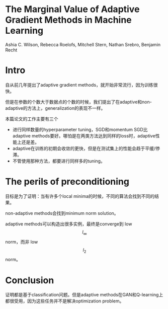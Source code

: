 # The Marginal Value of Adaptive Gradient Methods in Machine Learning

Ashia C. Wilson, Rebecca Roelofs, Mitchell Stern, Nathan Srebro, Benjamin Recht

# Intro

自从前几年提出了adaptive gradient methods，就开始非常流行，因为训练很快。

但是在参数的个数大于数据点的个数的时候，我们提出了在adaptive和non-adaptive的方法上，generalization的表现不一样。

本篇论文的工作主要有三个

+ 进行同样数量的hyperparameter tuning，SGD和momentum SGD比adaptive methods要好。哪怕是在两类方法达到同样的loss时，adaptive性能上还是差。
+ adaptive在训练的初期会收敛的更快，但是在测试集上的性能会趋于平缓/停滞。
+ 不管使用那种方法，都要进行同样多的tuning。

# The perils of preconditioning

目标是为了证明：当有许多个local minima的时候，不同的算法会找到不同的结果。

non-adaptive methods会找到minimum norm solution。

adaptive methods可以构造出很多实例，最终是converge到 low $$l_\infty$$ norm，而非 low $$l_2$$ norm。

# Conclusion

证明都是基于classification问题。但是adaptive methods在GAN和Q-learning上都很受用，因为这些任务并不是解决optimization problem。